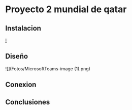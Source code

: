 # Proyecto 2 mundial de qatar


## Instalacion
[!]()

## Diseño
![](Fotos/MicrosoftTeams-image (1).png)

## Conexion 


## Conclusiones
